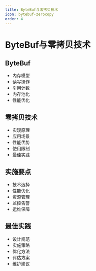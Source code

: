 ```yaml
---
title: ByteBuf与零拷贝技术
icon: bytebuf-zerocopy
order: 4
---
```


# ByteBuf与零拷贝技术

## ByteBuf
- 内存模型
- 读写操作
- 引用计数
- 内存池化
- 性能优化

## 零拷贝技术
- 实现原理
- 应用场景
- 性能优势
- 使用限制
- 最佳实践

## 实施要点
- 技术选择
- 性能优化
- 资源管理
- 监控告警
- 运维保障

## 最佳实践
- 设计规范
- 实施策略
- 优化方法
- 评估方案
- 维护建议
